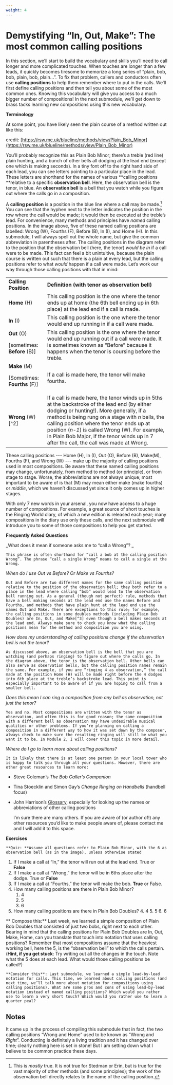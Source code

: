 ```yaml
---
weight: 4
---
```


# Demystifying “In, Out, Make”: The most common calling positions

In this section, we’ll start to build the vocabulary and skills you’ll need to call longer and more complicated touches. When touches are longer than a few leads, it quickly becomes tiresome to memorize a long series of “plain, bob, bob, plain, bob, plain…”. To fix that problem, callers and conductors often use **calling positions** to help them remember where to put in the calls. We’ll first define calling positions and then tell you about some of the most common ones. Knowing this vocabulary will give you access to a much bigger number of compositions! In the next submodule, we’ll get down to brass tacks learning new compositions using this new vocabulary.

**Terminology**

At some point, you have likely seen the plain course of a method written out like this:


credit: [https://rsw.me.uk/blueline/methods/view/Plain_Bob_Minor](https://rsw.me.uk/blueline/methods/view/Plain_Bob_Minor)

You’ll probably recognize this as Plain Bob Minor; there’s a treble (red line) plain hunting, and a bunch of other bells all dodging at the lead end (except one which is making seconds). In a tiny font off to the right hand side of each lead, you can see letters pointing to a particular place in the lead. These letters are shorthand for the names of various **calling positions **relative to a specific **observation bell**. Here, the observation bell is the tenor, in blue. An **observation bell** is a bell that you watch while you figure out where the calls go in a composition.

A **calling position** is a position in the blue line where a call may be made.[^1] You can see that the hyphen next to the letter indicates the position in the row where the call would be made; it would then be executed at the treble’s lead. For convenience, many methods and principles have _named_ calling positions. In the image above, five of these named calling positions are labelled: Wrong (W), Fourths (F), Before (B), In (I), and Home (H). In this submodule, I will always spell out the whole name, but give the common abbreviation in parentheses after. The calling positions in the diagram refer to the position that the observation bell (here, the tenor) _would be in_ if a call were to be made. This fact can feel a bit unintuitive, because the plain course is written out such that there is a plain at every lead, but the calling positions refer to what _would_ happen if a call were made. Let’s work our way through those calling positions with that in mind:


<table>
  <tr>
   <td><strong>Calling Position</strong>
   </td>
   <td><strong>Definition (with tenor as observation bell)</strong>
   </td>
  </tr>
  <tr>
   <td><strong>Home</strong> (H)
   </td>
   <td>This calling position is the one where the tenor ends up at home (the 6th bell ending up in 6th place) at the lead end if a call is made. 
   </td>
  </tr>
  <tr>
   <td><strong>In</strong> (I)
   </td>
   <td>This calling position is the one where the tenor would end up running in if a call were made. 
   </td>
  </tr>
  <tr>
   <td><strong>Out</strong> (O) 
<p>
[sometimes: <strong>Before</strong> (B)]
   </td>
   <td>This calling position is the one where the tenor would end up running out if a call were made. It is sometimes known as “Before” because it happens when the tenor is coursing before the treble.
   </td>
  </tr>
  <tr>
   <td><strong>Make</strong> (M)
<p>
[Sometimes: <strong>Fourths</strong> (F)]
   </td>
   <td>If a call is made here, the tenor will make fourths.
   </td>
  </tr>
  <tr>
   <td><strong>Wrong</strong> (W)[^2]
   </td>
   <td>If a call is made here, the tenor winds up in 5ths at the backstroke of the lead end (by either dodging or hunting!). More generally, if a method is being rung on a stage with <em>n</em> bells, the calling position where the tenor ends up at position (<em>n-1</em>) is called Wrong (W). For example, in Plain Bob Major, if the tenor winds up in 7 after the call, the call was made at Wrong.
   </td>
  </tr>
</table>


These calling positions --- Home (H), In (I), Out (O), Before (B), Make(M), Fourths (F), and Wrong (W) --- make up the majority of calling positions used in most compositions. Be aware that these named calling positions may change, unfortunately, from method to method (or principle), or from stage to stage. Worse, the abbreviations are not always unique; most important to be aware of is that (M) may mean either make (make fourths) or _middle_, which we haven’t discussed yet since it only comes up in higher stages.

With only 7 new words in your arsenal, you now have access to a huge number of compositions. For example, a great source of short touches is the Ringing World diary, of which a new edition is released each year; many compositions in the diary use only these calls, and the next submodule will introduce you to some of those compositions to help you get started.

**Frequently Asked Questions**

_What does it mean if someone asks me to “call a Wrong”? _

	This phrase is often shorthand for “call a bob at the calling position Wrong”. The phrase “call a single Wrong” means to call a single at the Wrong.

_When do I use Out vs Before? Or Make vs Fourths?_

	Out and Before are two different names for the same calling position relative to the position of the observation bell; they both refer to a place in the lead where calling “bob” would lead to the observation bell running out. As a general (though not perfect) rule, methods that have a bell making seconds at the lead end use the names Before and Fourths, and methods that have plain hunt at the lead end use the names Out and Make. There are exceptions to this rule; for example, the calling positions in some doubles methods (including Plain Bob Doubles) are In, Out, and Make[^3] even though a bell makes seconds at the lead end. Always make sure to check you know what the calling positions mean for the method and composition you are using.

_How does my understanding of calling positions change if the observation bell is not the tenor?_

	As discussed above, an observation bell is the bell that you are watching (and perhaps ringing) to figure out where the calls go. In the diagram above, the tenor is the observation bell. Other bells can also serve as observation bells, but the calling position names remain the same. For example, if you are “ringing 4 as observation,” the call made at the position Home (H) will be made right before the 4 dodges into 6th place at the treble’s backstroke lead. This point is especially important to be aware of if you are hoping to call from a smaller bell.

_Does this mean I can ring a composition from any bell as observation, not just the tenor?_

	Yes and no. Most compositions are written with the tenor as observation, and often this is for good reason; the same composition with a different bell as observation may have undesirable musical qualities or other problems. If you’re planning on calling a composition in a different way to how it was set down by the composer, always check to make sure the resulting ringing will still be what you want it to be. In Module 2, I will cover this topic in more detail.

_Where do I go to learn more about calling positions?_

	It is likely that there is at least one person in your local tower who is happy to talk you through all your questions. However, there are other great resources to learn more:



*   Steve Coleman’s _The Bob Caller’s Companion_
*   Tina Stoecklin and Simon Gay’s _Change Ringing on Handbells_ (handbell focus)
*   John Harrison’s [Glossary](http://jaharrison.me.uk/Ringing/Glossary/), especially for looking up the names or abbreviations of other calling positions

	I’m sure there are many others. If you are aware of (or author of!) any other resources you’d like to make people aware of, please contact me and I will add it to this space.

**Exercises**

	**Quiz: **Assume all questions refer to Plain Bob Minor, with the 6 as observation bell (as in the image), unless otherwise stated



1. If I make a call at “In,” the tenor will run out at the lead end. True or **False**
2. If I make a call at “Wrong,” the tenor will be in 6ths place after the dodge. True or **False**
3. If I make a call at “Fourths,” the tenor will make the bob. **True** or False.
4. How many calling positions are there in Plain Bob Minor?
    1. 4
    2. 5
    3. 6
5. How many calling positions are there in Plain Bob Doubles?
    4. 4
    5. 5
    6. 6

**	Compose this:** Last week, we learned a simple composition of Plain Bob Doubles that consisted of just two bobs, right next to each other. Bearing in mind that the calling positions for Plain Bob Doubles are In, Out, Make, Home, can you translate that touch into notation that uses calling positions? Remember that most compositions assume that the heaviest working bell, here the 5, is the “observation bell” to which the calls pertain. (**Hint, if you get stuck**: Try writing out all the changes in the touch. Note what the 5 does at each lead. What would those calling positions be called?)

	**Consider this**: Last submodule, we learned a simple lead-by-lead notation for calls. This time, we learned about calling positions (and next time, we’ll talk more about notation for compositions using calling positions). What are some pros and cons of using lead-by-lead notation instead of named calling positions? Which would you rather use to learn a very short touch? Which would you rather use to learn a quarter peal?


<!-- Footnotes themselves at the bottom. -->
## Notes

[^1]:
     This is _mostly_ true. It is not true for Stedman or Erin, but is true for the vast majority of other methods (and some principles); the work of the observation bell directly relates to the name of the calling position.

[^2]:
<p>
     It came up in the process of compiling this submodule that in fact, the two calling positions “Wrong and Home” used to be known as “Wrong and <em>Right</em>”. Conducting is definitely a living tradition and it has changed over time; clearly nothing here is set in stone! But I am setting down what I believe to be common practice these days.

[^3]:
     Technically, there’s also “Home” for when long fifths are made, but this is more often just thought of as being unaffected!

